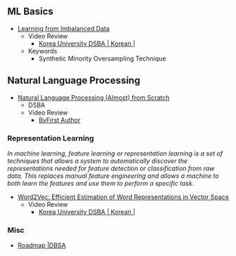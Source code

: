 ## ML Basics
* [Learning from Imbalanced Data](https://www.ele.uri.edu/faculty/he/PDFfiles/ImbalancedLearning.pdf)
  * Video Review
    * [Korea University DSBA | Korean | ](https://www.youtube.com/watch?v=kkJirPwScQQ) 
  * Keywords 
    * Synthetic Minority Oversampling Technique
## Natural Language Processing
* [Natural Language Processing (Almost) from Scratch](https://www.jmlr.org/papers/volume12/collobert11a/collobert11a.pdf)
  * DSBA
  * Video Review
    * [ByFirst Author](https://www.youtube.com/watch?v=gskjZ90ma94)  
### Representation Learning
*In machine learning, feature learning or representation learning is a set of techniques that allows a system to automatically discover the representations needed for feature detection or classification from raw data. This replaces manual feature engineering and allows a machine to both learn the features and use them to perform a specific task.*
* [Word2Vec: Efficient Estimation of Word Representations in Vector Space](https://arxiv.org/abs/1301.3781)
  * Video Review
    * [Korea University DSBA | Korean | ](https://www.youtube.com/watch?v=sidPSG-EVDo) 
### Misc
* [Roadmap |DBSA](https://jjerry-k.github.io/blog/paper_roadmap/#paper-reading-roadmap)

